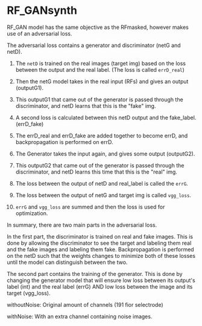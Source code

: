 # RF_GANsynth

RF_GAN model has the same objective as the RFmasked, however makes use of an adversarial loss.

The adversarial loss contains a generator and discriminator (netG and netD). 

1. The `netD` is trained on the real images (target img) based on the loss between the output and the real label. (The loss is called `errD_real`)

2. Then the netG model takes in the real input (RFs) and gives an output (outputG1).

3. This outputG1 that came out of the generator is passed through the discriminator, and netD learns that this is the "fake" img. 

4. A second loss is calculated between this netD output and the fake_label. (errD_fake)  

5. The errD_real and errD_fake are added together to become errD, and backpropagation is performed on errD.

6. The Generator takes the input again, and gives some output (outputG2).

7. This outputG2 that came out of the generator is passed through the discriminator, and netD learns this time that this is the "real" img. 

8. The loss between the output of netD and real_label is called the `errG`.

9. The loss between the output of netG and target img is called `vgg_loss`.

10. `errG` and `vgg_loss` are summed and then the loss is used for optimization. 


In summary, there are two main parts in the adversarial loss. 

In the first part, the discriminator is trained on real and fake images. This is done by allowing the discriminator to see the target and labeling them real and the fake images and labeling them fake. Backpropagation is performed on the netD such that the weights changes to minimize both of these losses until the model can distinguish between the two.

The second part contains the training of the generator. This is done by changing the generator model that will ensure low loss between its output's label (int) and the real label (errG) AND low loss between the image and its target (vgg_loss).  



withoutNoise: Original amount of channels (191 fior selectrode)

withNoise: With an extra channel containing noise images.
